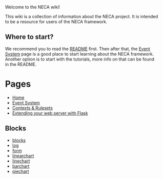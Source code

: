 Welcome to the NECA wiki!

This wiki is a collection of information about the NECA project. It is intended to be a resource for users of the NECA framework.

## Where to start?
We recommend you to read the [README](/NiekAukes/eca2) first. Then after that, the [Event System](event_system.md) page is a good place to start learning about the NECA framework. Another option is to start with the tutorials, more info on that can be found in the README.

# Pages
- [Home](home.md)
- [Event System](event_system.md)
- [Contexts & Rulesets](contexts_and_rulesets.md)
- [Extending your web server with Flask](server.md)

## Blocks
- [blocks](blocks/blocks.md)
- [log](log.md)
- [form](form.md)
- [linearchart](linear_chart.md)
- [linechart](line_chart.md)
- [barchart](bar_chart.md)
- [piechart](pie_chart.md)